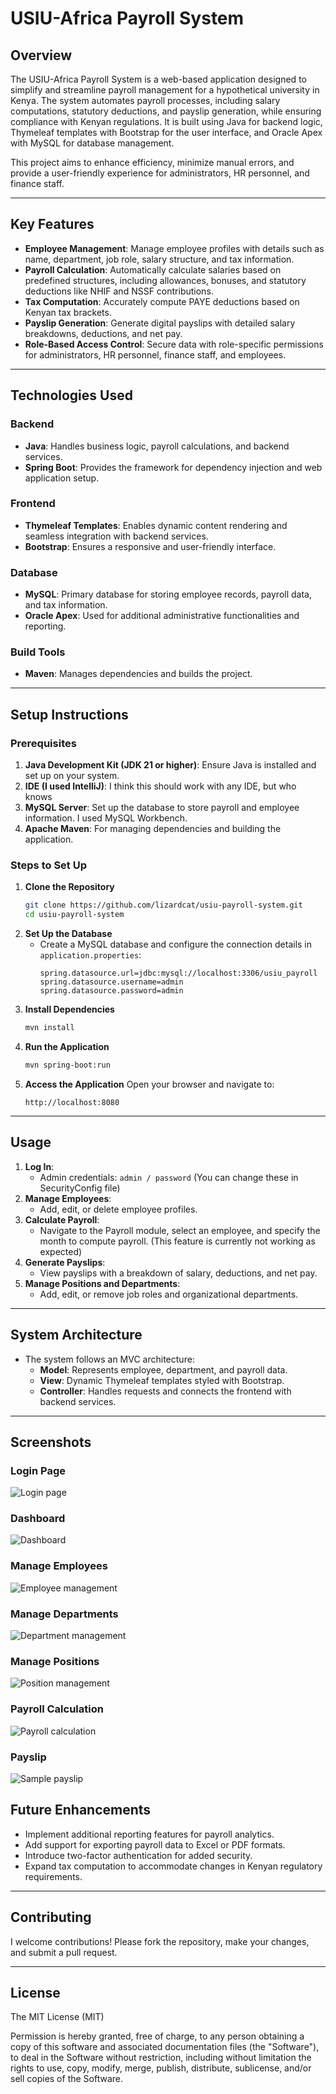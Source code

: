 # **USIU-Africa Payroll System**

## **Overview**
The USIU-Africa Payroll System is a web-based application designed to simplify and streamline payroll management for a hypothetical university in Kenya. The system automates payroll processes, including salary computations, statutory deductions, and payslip generation, while ensuring compliance with Kenyan regulations. It is built using Java for backend logic, Thymeleaf templates with Bootstrap for the user interface, and Oracle Apex with MySQL for database management.

This project aims to enhance efficiency, minimize manual errors, and provide a user-friendly experience for administrators, HR personnel, and finance staff.

---

## **Key Features**
- **Employee Management**: Manage employee profiles with details such as name, department, job role, salary structure, and tax information.
- **Payroll Calculation**: Automatically calculate salaries based on predefined structures, including allowances, bonuses, and statutory deductions like NHIF and NSSF contributions.
- **Tax Computation**: Accurately compute PAYE deductions based on Kenyan tax brackets.
- **Payslip Generation**: Generate digital payslips with detailed salary breakdowns, deductions, and net pay.
- **Role-Based Access Control**: Secure data with role-specific permissions for administrators, HR personnel, finance staff, and employees.

---

## **Technologies Used**
### **Backend**
- **Java**: Handles business logic, payroll calculations, and backend services.
- **Spring Boot**: Provides the framework for dependency injection and web application setup.

### **Frontend**
- **Thymeleaf Templates**: Enables dynamic content rendering and seamless integration with backend services.
- **Bootstrap**: Ensures a responsive and user-friendly interface.

### **Database**
- **MySQL**: Primary database for storing employee records, payroll data, and tax information.
- **Oracle Apex**: Used for additional administrative functionalities and reporting.

### **Build Tools**
- **Maven**: Manages dependencies and builds the project.

---

## **Setup Instructions**
### **Prerequisites**
1. **Java Development Kit (JDK 21 or higher)**: Ensure Java is installed and set up on your system.
2. **IDE (I used IntelliJ)**: I think this should work with any IDE, but who knows
3. **MySQL Server**: Set up the database to store payroll and employee information. I used MySQL Workbench.
4. **Apache Maven**: For managing dependencies and building the application.

### **Steps to Set Up**
1. **Clone the Repository**
   ```bash
   git clone https://github.com/lizardcat/usiu-payroll-system.git
   cd usiu-payroll-system
   ```
2. **Set Up the Database**
    - Create a MySQL database and configure the connection details in `application.properties`:
      ```properties
      spring.datasource.url=jdbc:mysql://localhost:3306/usiu_payroll
      spring.datasource.username=admin
      spring.datasource.password=admin
      ```
3. **Install Dependencies**
   ```bash
   mvn install
   ```
4. **Run the Application**
   ```bash
   mvn spring-boot:run
   ```
5. **Access the Application**
   Open your browser and navigate to:
   ```
   http://localhost:8080
   ```

---

## **Usage**
1. **Log In**:
    - Admin credentials: `admin / password` (You can change these in SecurityConfig file)
2. **Manage Employees**:
    - Add, edit, or delete employee profiles.
3. **Calculate Payroll**:
    - Navigate to the Payroll module, select an employee, and specify the month to compute payroll. (This feature is currently not working as expected)
4. **Generate Payslips**:
    - View payslips with a breakdown of salary, deductions, and net pay.
5. **Manage Positions and Departments**:
    - Add, edit, or remove job roles and organizational departments.

---

## **System Architecture**
- The system follows an MVC architecture:
    - **Model**: Represents employee, department, and payroll data.
    - **View**: Dynamic Thymeleaf templates styled with Bootstrap.
    - **Controller**: Handles requests and connects the frontend with backend services.

---

## **Screenshots**

### **Login Page**
![Login page](usiu/images/login_page.png)

### **Dashboard**
![Dashboard](usiu/images/main_dashboard.png)

### **Manage Employees**
![Employee management](usiu/images/manage_employees_page.png)

### **Manage Departments**
![Department management](usiu/images/manage_departments_page.png)

### **Manage Positions**
![Position management](usiu/images/manage_positions_page.png)

### **Payroll Calculation**
![Payroll calculation](usiu/images/payroll_calculations_page.png)

### **Payslip**
![Sample payslip](usiu/images/payslip_sample.png)

## **Future Enhancements**
- Implement additional reporting features for payroll analytics.
- Add support for exporting payroll data to Excel or PDF formats.
- Introduce two-factor authentication for added security.
- Expand tax computation to accommodate changes in Kenyan regulatory requirements.

---

## **Contributing**
I welcome contributions! Please fork the repository, make your changes, and submit a pull request.

---

## **License**
The MIT License (MIT)

Permission is hereby granted, free of charge, to any person obtaining a copy of this software and associated documentation files (the "Software"), to deal in the Software without restriction, including without limitation the rights to use, copy, modify, merge, publish, distribute, sublicense, and/or sell copies of the Software.
